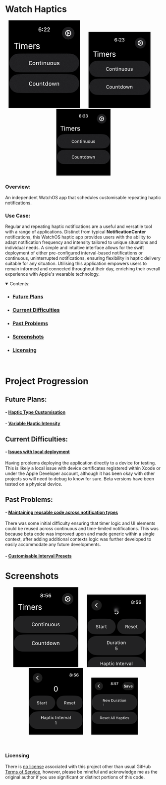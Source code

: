 # Watch Haptics

<section align="center">
  <img src="PreviewAssets/ScreenRecording1.gif" width="230" title="Countdown Timer Example">
  &nbsp;&nbsp;&nbsp;&nbsp;&nbsp;
  <img src="PreviewAssets/ScreenRecording2.gif" width="200"  title="Continuous Timer Example">
  &nbsp;&nbsp;&nbsp;&nbsp;&nbsp;
<img src="PreviewAssets/ScreenRecording3.gif" width="175"  title="Edit Intervals Example">
</section>

### Overview:

An independent WatchOS app that schedules customisable repeating haptic notifications.

### Use Case:

Regular and repeating haptic notifications are a useful and versatile tool with a range of applications. Distinct from typical **NotificationCenter** notifications, this WatchOS haptic app provides users with the ability to adapt notification frequency and intensity tailored to unique situations and individual needs. A simple and intuitive interface allows for the swift deployment of either pre-configured interval-based notifications or continuous, uninterrupted notifications, ensuring flexibility in haptic delivery suitable for any situation. Utilising this application empowers users to remain informed and connected throughout their day, enriching their overall experience with Apple's wearable technology.



<details open>
        <summary>Contents:</summary>
        <ul class="overview-section">
        <li><h3><a href="#future-plans">Future Plans</a></h3></li>
        <li><h3><a href="#current-difficulties">Current Difficulties</a></h3></li>
        <li><h3><a href="#past-problems">Past Problems</a></h3></li>
        <li><h3><a href="#screenshots">Screenshots</a></h3></li>
        <li><h3><a href="#licensing">Licensing</a></h3></li>
    </ul>
    </details>
&nbsp;

# Project Progression


## Future Plans:

#### - <ins>Haptic Type Customisation</ins>

#### - <ins>Variable Haptic Intensity</ins>


## Current Difficulties:


#### - <ins>Issues with local deployment</ins>

Having problems deploying the application directly to a device for testing. This is likely a local issue with device certificates registered within Xcode or under the Apple Developer account, although it has been okay with other projects so will need to debug to know for sure. Beta versions have been tested on a physical device.


## Past Problems:

#### - <ins>Maintaining reusable code across notification types</ins>

There was some initial difficulty ensuring that timer logic and UI elements could be reused across continuous and time-limited notifications. This was because beta code was improved upon and made generic within a single context, after adding additional contexts logic was further developed to easily accommodate any future developments.


#### - <ins>Customisable Interval Presets</ins>



# Screenshots



<p align="center">
<img src="PreviewAssets/Screenshot1.png" width="210"  title="Timers View">
&nbsp;&nbsp;&nbsp;&nbsp;&nbsp;
<img src="PreviewAssets/Screenshot2.png" width="190"  title="Countdown Timer View">
&nbsp;&nbsp;&nbsp;&nbsp;&nbsp;
  <img src="PreviewAssets/Screenshot3.png" width="175"  title="Continuous Timer View">
  &nbsp;&nbsp;&nbsp;&nbsp;&nbsp;
  <img src="PreviewAssets/Screenshot4.png" width="150"  title="Edit Interval View">
</p>
<br>


### Licensing

There is [no license](https://choosealicense.com/no-permission/) associated with this project other than usual GitHub [Terms of Service](https://docs.github.com/en/site-policy/github-terms/github-terms-of-service), however, please be mindful and acknowledge me as the original author if you use significant or distinct portions of this code.
